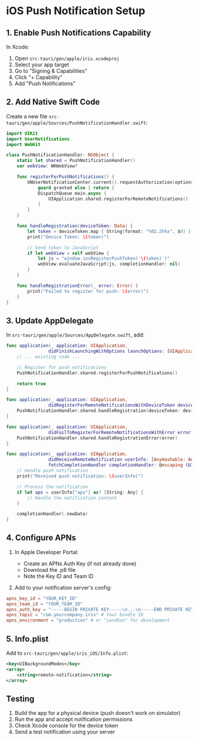 # iOS Push Notification Setup

## 1. Enable Push Notifications Capability

In Xcode:
1. Open `src-tauri/gen/apple/iris.xcodeproj`
2. Select your app target
3. Go to "Signing & Capabilities"
4. Click "+ Capability"
5. Add "Push Notifications"

## 2. Add Native Swift Code

Create a new file `src-tauri/gen/apple/Sources/PushNotificationHandler.swift`:

```swift
import UIKit
import UserNotifications
import WebKit

class PushNotificationHandler: NSObject {
    static let shared = PushNotificationHandler()
    var webView: WKWebView?

    func registerForPushNotifications() {
        UNUserNotificationCenter.current().requestAuthorization(options: [.alert, .sound, .badge]) { granted, _ in
            guard granted else { return }
            DispatchQueue.main.async {
                UIApplication.shared.registerForRemoteNotifications()
            }
        }
    }

    func handleRegistration(deviceToken: Data) {
        let token = deviceToken.map { String(format: "%02.2hhx", $0) }.joined()
        print("Device Token: \(token)")

        // Send token to JavaScript
        if let webView = self.webView {
            let js = "window.iosRegisterPushToken('\(token)')"
            webView.evaluateJavaScript(js, completionHandler: nil)
        }
    }

    func handleRegistrationError(_ error: Error) {
        print("Failed to register for push: \(error)")
    }
}
```

## 3. Update AppDelegate

In `src-tauri/gen/apple/Sources/AppDelegate.swift`, add:

```swift
func application(_ application: UIApplication,
                didFinishLaunchingWithOptions launchOptions: [UIApplication.LaunchOptionsKey: Any]?) -> Bool {
    // ... existing code ...

    // Register for push notifications
    PushNotificationHandler.shared.registerForPushNotifications()

    return true
}

func application(_ application: UIApplication,
                didRegisterForRemoteNotificationsWithDeviceToken deviceToken: Data) {
    PushNotificationHandler.shared.handleRegistration(deviceToken: deviceToken)
}

func application(_ application: UIApplication,
                didFailToRegisterForRemoteNotificationsWithError error: Error) {
    PushNotificationHandler.shared.handleRegistrationError(error)
}

func application(_ application: UIApplication,
                didReceiveRemoteNotification userInfo: [AnyHashable: Any],
                fetchCompletionHandler completionHandler: @escaping (UIBackgroundFetchResult) -> Void) {
    // Handle push notification
    print("Received push notification: \(userInfo)")

    // Process the notification
    if let aps = userInfo["aps"] as? [String: Any] {
        // Handle the notification content
    }

    completionHandler(.newData)
}
```

## 4. Configure APNs

1. In Apple Developer Portal:
   - Create an APNs Auth Key (if not already done)
   - Download the .p8 file
   - Note the Key ID and Team ID

2. Add to your notification server's config:
```toml
apns_key_id = "YOUR_KEY_ID"
apns_team_id = "YOUR_TEAM_ID"
apns_auth_key = "-----BEGIN PRIVATE KEY-----\n...\n-----END PRIVATE KEY-----"
apns_topic = "com.yourcompany.iris" # Your bundle ID
apns_environment = "production" # or "sandbox" for development
```

## 5. Info.plist

Add to `src-tauri/gen/apple/iris_iOS/Info.plist`:

```xml
<key>UIBackgroundModes</key>
<array>
    <string>remote-notification</string>
</array>
```

## Testing

1. Build the app for a physical device (push doesn't work on simulator)
2. Run the app and accept notification permissions
3. Check Xcode console for the device token
4. Send a test notification using your server